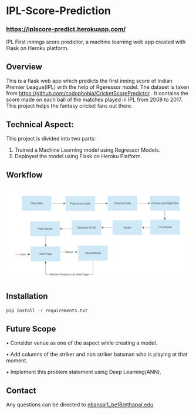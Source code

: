 # IPL-Score-Prediction
### https://iplscore-predict.herokuapp.com/
IPL First innings score predictor, a machine learning web app created with Flask on Heroku platform.

## Overview
This is a flask web app which predicts the first inning score of Indian Premier League(IPL) with the help of Rgeressor model. The dataset is taken from https://github.com/codophobia/CricketScorePredictor . It contains the score made on each ball of the matches played in IPL from 2008 to 2017.
This project helps the fantasy cricket fans out there.

## Technical Aspect:
This project is divided into two parts:
1) Trained a Machine Learning model using Regressor Models.
2) Deployed the model using Flask on Heroku Platform.

## Workflow
![workflow](workflow.png)

## Installation
```bash
pip install -r requirements.txt
```

## Future Scope
• Consider venue as one of the aspect while creating a model.

• Add columns of the striker and non striker batsman who is playing at that moment.

• Implement this problem statement using Deep Learning(ANN).

## Contact
Any questions can be directed to nbansal1_be18@thapar.edu.
